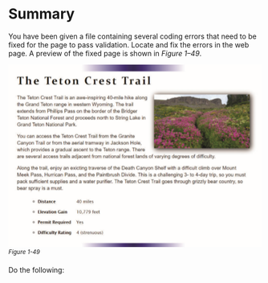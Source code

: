 # Summary

You have been given a file containing several coding errors that need to be fixed for the page to pass validation. Locate and fix the errors in the web page. A preview of the fixed page is shown in _Figure 1–49_.

![A webpage titled, “The Teton Crest Trail” displays three paragraphs of content with an image at the top right of the page. ](../assets/LZnAkTUKQ8WNlaZa4etn.png)
<sup>_Figure 1-49_</sup>

Do the following:
